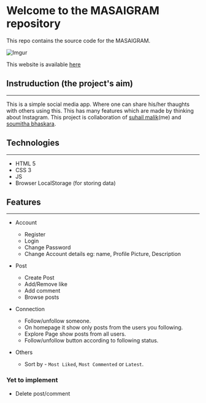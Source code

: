 # Welcome to the MASAIGRAM repository

This repo contains the source code for the MASAIGRAM.

![Imgur](https://imgur.com/eTEnvb4.jpg)


This website is available [here](https://soumitha18.github.io/Masai_sprint_5/) 

## Instruduction (the project's aim)
---
This is a simple social media app. Where one can share his/her thaughts with others using this.
This has many features which are made by thinking about Instagram. This project is collaboration of [suhail malik](https://github.com/suhailmalik07)(me) and [soumitha bhaskara](https://github.com/soumitha18).


## Technologies
---
- HTML 5
- CSS 3
- JS 
- Browser LocalStorage (for storing data)


## Features
---
- Account
    * Register
    * Login
    * Change Password
    * Change Account details eg: name, Profile Picture, Description 

- Post
    * Create Post
    * Add/Remove like
    * Add comment
    * Browse posts

- Connection
    * Follow/unfollow someone.
    * On homepage it show only posts from the users you following.
    * Explore Page show posts from all users.
    * Follow/unfollow button according to following status.

- Others
    * Sort by - `Most Liked`, `Most Commented` or `Latest`.


### Yet to implement
- Delete post/comment
